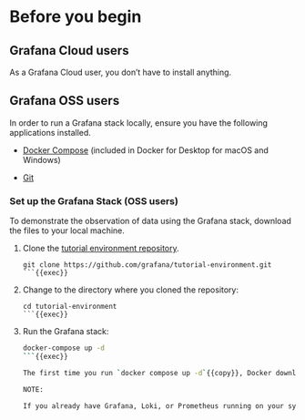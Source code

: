 # Before you begin

## Grafana Cloud users

As a Grafana Cloud user, you don’t have to install anything.

## Grafana OSS users

In order to run a Grafana stack locally, ensure you have the following applications installed.

- [Docker Compose](https://docs.docker.com/get-docker/) (included in Docker for Desktop for macOS and Windows)

- [Git](https://git-scm.com/)

### Set up the Grafana Stack (OSS users)

To demonstrate the observation of data using the Grafana stack, download the files to your local machine.

1. Clone the [tutorial environment repository](https://www.github.com/grafana/tutorial-environment).

   ```
   git clone https://github.com/grafana/tutorial-environment.git
   ```{{exec}}

1. Change to the directory where you cloned the repository:

   ```
   cd tutorial-environment
   ```{{exec}}

1. Run the Grafana stack:

   ```bash
   docker-compose up -d 
   ```{{exec}}

   The first time you run `docker compose up -d`{{copy}}, Docker downloads all the necessary resources for the tutorial. This might take a few minutes, depending on your internet connection.

   NOTE:

   If you already have Grafana, Loki, or Prometheus running on your system, you might see errors, because the Docker image is trying to use ports that your local installations are already using. If this is the case, stop the services, then run the command again.
